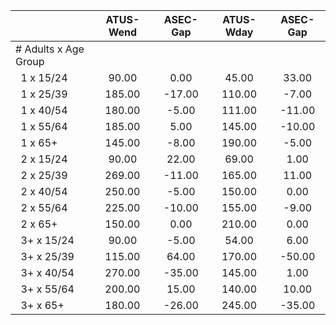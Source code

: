 
|                      |    ATUS-Wend |     ASEC-Gap |    ATUS-Wday |     ASEC-Gap |
| -------------------- | :----------: | :----------: | :----------: | :----------: |
| # Adults x Age Group |              |              |              |              |
| &nbsp;&nbsp;1 x 15/24 |        90.00 |         0.00 |        45.00 |        33.00 |
| &nbsp;&nbsp;1 x 25/39 |       185.00 |       -17.00 |       110.00 |        -7.00 |
| &nbsp;&nbsp;1 x 40/54 |       180.00 |        -5.00 |       111.00 |       -11.00 |
| &nbsp;&nbsp;1 x 55/64 |       185.00 |         5.00 |       145.00 |       -10.00 |
| &nbsp;&nbsp;1 x 65+  |       145.00 |        -8.00 |       190.00 |        -5.00 |
| &nbsp;&nbsp;2 x 15/24 |        90.00 |        22.00 |        69.00 |         1.00 |
| &nbsp;&nbsp;2 x 25/39 |       269.00 |       -11.00 |       165.00 |        11.00 |
| &nbsp;&nbsp;2 x 40/54 |       250.00 |        -5.00 |       150.00 |         0.00 |
| &nbsp;&nbsp;2 x 55/64 |       225.00 |       -10.00 |       155.00 |        -9.00 |
| &nbsp;&nbsp;2 x 65+  |       150.00 |         0.00 |       210.00 |         0.00 |
| &nbsp;&nbsp;3+ x 15/24 |        90.00 |        -5.00 |        54.00 |         6.00 |
| &nbsp;&nbsp;3+ x 25/39 |       115.00 |        64.00 |       170.00 |       -50.00 |
| &nbsp;&nbsp;3+ x 40/54 |       270.00 |       -35.00 |       145.00 |         1.00 |
| &nbsp;&nbsp;3+ x 55/64 |       200.00 |        15.00 |       140.00 |        10.00 |
| &nbsp;&nbsp;3+ x 65+ |       180.00 |       -26.00 |       245.00 |       -35.00 |

